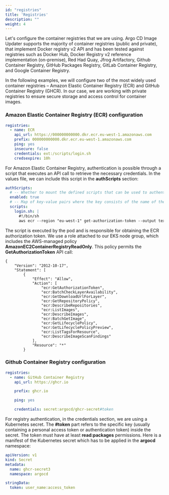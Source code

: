 ```yaml
---
id: "registries"
title: 'Registries'
description: ""
weight: 4
---
```


Let's configure the container registries that we are using. Argo CD Image Updater supports the majority of container registries (public and private), that implement Docker registry v2 API and has been tested against registries such as Docker Hub, Docker Registry v2 reference implementation (on-premise), Red Had Quay, Jfrog Artifactory, Github Container Registry, GitHub Packages Registry, GitLab Container Registry, and Google Container Registry.

In the following examples, we will configure two of the most widely used container registries – Amazon Elastic Container Registry (ECR) and GitHub Container Registry (GHCR). In our case, we are working with private registries to ensure secure storage and access control for container images.


### Amazon Elastic Container Registry (ECR) configuration

```yaml
registries:
  - name: ECR
    api_url: https://000000000000.dkr.ecr.eu-west-1.amazonaws.com
    prefix: 000000000000.dkr.ecr.eu-west-1.amazonaws.com
    ping: yes
    insecure: false
    credentials: ext:/scripts/login.sh
    credsexpire: 10h
```

For Amazon Elastic Container Registry, authentication is possible through a script that executes an API call to retrieve the necessary credentials. In the values file, we can include this script in the **authScripts** section:

```yaml
authScripts:
  # -- Whether to mount the defined scripts that can be used to authenticate with a registry, the scripts will be mounted at `/scripts`
  enabled: true
  # -- Map of key-value pairs where the key consists of the name of the script and the value the contents
  scripts:
    login.sh: |
      #!/bin/sh
      aws ecr --region "eu-west-1" get-authorization-token --output text --query 'authorizationData[].authorizationToken' | base64 -d
```

The script is executed by the pod and is responsible for obtaining the ECR authorization token. We use a role attached to our EKS node group, which includes the AWS-managed policy **AmazonEC2ContainerRegistryReadOnly**. This policy permits the **GetAuthorizationToken** API call:


```
{
    "Version": "2012-10-17",
    "Statement": [
        {
            "Effect": "Allow",
            "Action": [
                "ecr:GetAuthorizationToken",
                "ecr:BatchCheckLayerAvailability",
                "ecr:GetDownloadUrlForLayer",
                "ecr:GetRepositoryPolicy",
                "ecr:DescribeRepositories",
                "ecr:ListImages",
                "ecr:DescribeImages",
                "ecr:BatchGetImage",
                "ecr:GetLifecyclePolicy",
                "ecr:GetLifecyclePolicyPreview",
                "ecr:ListTagsForResource",
                "ecr:DescribeImageScanFindings"
            ],
            "Resource": "*"
        }
```

### Github Container Registry configuration

```yaml
registries:
  - name: GitHub Container Registry
    api_url: https://ghcr.io

    prefix: ghcr.io

    ping: yes

    credentials: secret:argocd/ghcr-secret#token
```

For registry authentication, in the credentials section, we are using a Kubernetes secret. The **#token** part refers to the specific key (usually containing a personal access token or authentication token) inside the secret. The token must have at least **read:packages** permissions. Here is a manifest of the Kubernetes secret which has to be applied in the **argocd** namespace:

```yaml
apiVersion: v1
kind: Secret
metadata:
  name: ghcr-secret3
  namespace: argocd

stringData:
  token: user_name:access_token
```

